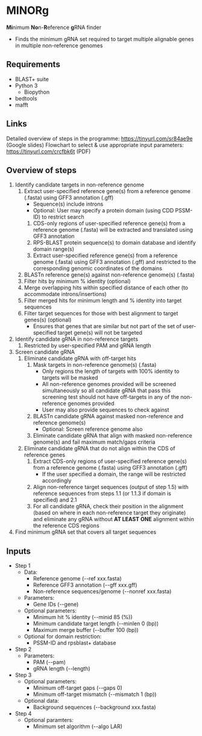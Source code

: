 # MINORg
**Mi**nimum **No**n-**R**eference **g**RNA finder
- Finds the minimum gRNA set required to target multiple alignable genes in multiple non-reference genomes

## Requirements
- BLAST+ suite
- Python 3
   - Biopython
- bedtools
- mafft

## Links
Detailed overview of steps in the programme: https://tinyurl.com/sr84ae9e (Google slides)
Flowchart to select & use appropriate input parameters: https://tinyurl.com/crcfbk6t (PDF)

## Overview of steps
1. Identify candidate targets in non-reference genome
   1. Extract user-specified reference gene(s) from a reference genome (.fasta) using GFF3 annotation (.gff)
      - Sequence(s) include introns
      - Optional: User may specify a protein domain (using CDD PSSM-ID) to restrict search
      1. CDS-only regions of user-specified reference gene(s) from a reference genome (.fasta) will be extracted and translated using GFF3 annotation
      2. RPS-BLAST protein sequence(s) to domain database and identify domain range(s)
      3. Extract user-specified reference gene(s) from a reference genome (.fasta) using GFF3 annotation (.gff) and restricted to the corresponding genomic coordinates of the domains
   2. BLASTn reference gene(s) against non-reference genome(s) (.fasta)
   3. Filter hits by minimum % identity (optional)
   4. Merge overlapping hits within specified distance of each other (to accommodate introns/insertions)
   5. Filter merged hits for minimum length and % identity into target sequences
   6. Filter target sequences for those with best alignment to target genes(s) (optional)
      - Ensures that genes that are similar but not part of the set of user-specified target gene(s) will not be targeted
2. Identify candidate gRNA in non-reference targets
   1. Restricted by user-specified PAM and gRNA length
3. Screen candidate gRNA
   1. Eliminate candidate gRNA with off-target hits
      1. Mask targets in non-reference genome(s) (.fasta)
         - Only regions the length of targets with 100% identity to targets will be masked
         - All non-reference genomes provided will be screened simultaneously so all candidate gRNA that pass this screening test should not have off-targets in any of the non-reference genomes provided
         - User may also provide sequences to check against
      2. BLASTn candidate gRNA against masked non-reference and reference genome(s)
         - Optional: Screen reference genome also
      4. Eliminate candidate gRNA that align with masked non-reference genome(s) and fail maximum match/gaps criteria
   2. Eliminate candidate gRNA that do not align within the CDS of reference genes
      1. Extract CDS-only regions of user-specified reference gene(s) from a reference genome (.fasta) using GFF3 annotation (.gff)
         - If the user specified a domain, the range will be restricted accordingly
      2. Align non-reference target sequences (output of step 1.5) with reference sequences from steps 1.1 (or 1.1.3 if domain is specified) and 2.1
      3. For all candidate gRNA, check their position in the alignment (based on where in each non-reference target they originate) and eliminate any gRNA without **AT LEAST ONE** alignment within the reference CDS regions
4. Find minimum gRNA set that covers all target sequences

## Inputs
- Step 1
   - Data:
      - Reference genome (--ref xxx.fasta)
      - Reference GFF3 annotation (--gff xxx.gff)
      - Non-reference sequences/genome (--nonref xxx.fasta)
   - Parameters:
      - Gene IDs (--gene)
   - Optional parameters:
      - Minimum hit % identity (--minid 85 (%))
      - Minimum candidate target length (--minlen 0 (bp))
      - Maximum merge buffer (--buffer 100 (bp))
   - Optional for domain restriction:
      - PSSM-ID and rpsblast+ database
- Step 2
   - Parameters:
      - PAM (--pam)
      - gRNA length (--length)
- Step 3
   - Optional parameters:
      - Minimum off-target gaps (--gaps 0)
      - Minimum off-target mismatch (--mismatch 1 (bp))
   - Optional data:
      - Background sequences (--background xxx.fasta)
- Step 4
   - Optional paramters:
      - Minimum set algorithm (--algo LAR)
